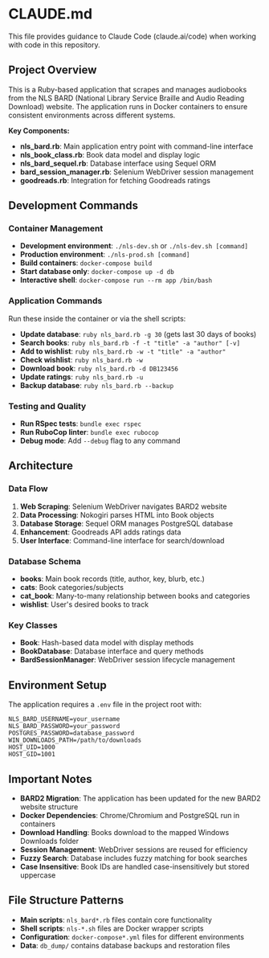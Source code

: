 # CLAUDE.md

This file provides guidance to Claude Code (claude.ai/code) when working with code in this repository.

## Project Overview

This is a Ruby-based application that scrapes and manages audiobooks from the NLS BARD (National Library Service Braille and Audio Reading Download) website. The application runs in Docker containers to ensure consistent environments across different systems.

**Key Components:**
- **nls_bard.rb**: Main application entry point with command-line interface
- **nls_book_class.rb**: Book data model and display logic
- **nls_bard_sequel.rb**: Database interface using Sequel ORM
- **bard_session_manager.rb**: Selenium WebDriver session management
- **goodreads.rb**: Integration for fetching Goodreads ratings

## Development Commands

### Container Management
- **Development environment**: `./nls-dev.sh` or `./nls-dev.sh [command]`
- **Production environment**: `./nls-prod.sh [command]`
- **Build containers**: `docker-compose build`
- **Start database only**: `docker-compose up -d db`
- **Interactive shell**: `docker-compose run --rm app /bin/bash`

### Application Commands
Run these inside the container or via the shell scripts:

- **Update database**: `ruby nls_bard.rb -g 30` (gets last 30 days of books)
- **Search books**: `ruby nls_bard.rb -f -t "title" -a "author" [-v]`
- **Add to wishlist**: `ruby nls_bard.rb -w -t "title" -a "author"`
- **Check wishlist**: `ruby nls_bard.rb -w`
- **Download book**: `ruby nls_bard.rb -d DB123456`
- **Update ratings**: `ruby nls_bard.rb -u`
- **Backup database**: `ruby nls_bard.rb --backup`

### Testing and Quality
- **Run RSpec tests**: `bundle exec rspec`
- **Run RuboCop linter**: `bundle exec rubocop`
- **Debug mode**: Add `--debug` flag to any command

## Architecture

### Data Flow
1. **Web Scraping**: Selenium WebDriver navigates BARD2 website
2. **Data Processing**: Nokogiri parses HTML into Book objects
3. **Database Storage**: Sequel ORM manages PostgreSQL database
4. **Enhancement**: Goodreads API adds ratings data
5. **User Interface**: Command-line interface for search/download

### Database Schema
- **books**: Main book records (title, author, key, blurb, etc.)
- **cats**: Book categories/subjects
- **cat_book**: Many-to-many relationship between books and categories
- **wishlist**: User's desired books to track

### Key Classes
- **Book**: Hash-based data model with display methods
- **BookDatabase**: Database interface and query methods
- **BardSessionManager**: WebDriver session lifecycle management

## Environment Setup

The application requires a `.env` file in the project root with:
```
NLS_BARD_USERNAME=your_username
NLS_BARD_PASSWORD=your_password
POSTGRES_PASSWORD=database_password
WIN_DOWNLOADS_PATH=/path/to/downloads
HOST_UID=1000
HOST_GID=1001
```

## Important Notes

- **BARD2 Migration**: The application has been updated for the new BARD2 website structure
- **Docker Dependencies**: Chrome/Chromium and PostgreSQL run in containers
- **Download Handling**: Books download to the mapped Windows Downloads folder
- **Session Management**: WebDriver sessions are reused for efficiency
- **Fuzzy Search**: Database includes fuzzy matching for book searches
- **Case Insensitive**: Book IDs are handled case-insensitively but stored uppercase

## File Structure Patterns

- **Main scripts**: `nls_bard*.rb` files contain core functionality
- **Shell scripts**: `nls-*.sh` files are Docker wrapper scripts
- **Configuration**: `docker-compose*.yml` files for different environments
- **Data**: `db_dump/` contains database backups and restoration files